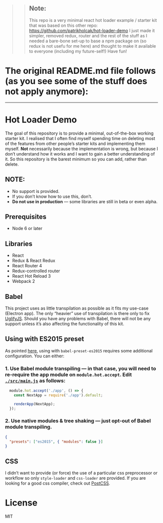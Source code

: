 >> ## Note:
>> This repo is a very minimal react hot loader example / starter kit that was based on this other repo:
>> https://github.com/patrikholcak/hot-loader-demo
>> I just made it simpler, removed redux, router and the rest of the stuff as I needed a bare-bone set-up to base a npm package on (so redux is not usefu for me here) and thought to make it available to everyone (including my future-self!)
>> Have fun!
>>


# The original README.md file follows (as you see some of the stuff does not apply anymore):

--------

# Hot Loader Demo
The goal of this repository is to provide a minimal, out-of-the-box working starter kit. I realised that I often find myself spending time on deleting most of the features from other people’s starter kits and implementing them myself. **Not** necessarily because the implementation is wrong, but because I don’t understand how it works and I want to gain a better understanding of it. So this repository is the barest minimum so you can add, rather than delete.

## NOTE:
- No support is provided.
- If you don’t know how to use this, don’t.
- **Do not use in production** — some libraries are still in beta or even alpha.

## Prerequisites
- Node 6 or later

## Libraries
- React
- Redux & React Redux
- React Router 4
- Redux-controlled router
- React Hot Reload 3
- Webpack 2

## Babel
This project uses as little transpilation as possible as it fits my use-case (Electron app). The only “heavier” use of transpilation is there only to fix [UglifyJS](https://github.com/mishoo/UglifyJS2/issues/448#issuecomment-245936071). Should you have any problems with Babel, there will not be any support unless it’s also affecting the functionality of this kit.

## Using with ES2015 preset
As pointed [here](https://github.com/gaearon/react-hot-loader/issues/410), using with `babel-preset-es2015` requires some additional configuration. You can either:

### 1. Use Babel module transpiling — in that case, you will need to re-require the app module on `module.hot.accept`. Edit [`./src/main.js`](https://github.com/patrikholcak/hot-loader-demo/blob/master/src/main.js#L30) as follows:

```js
  module.hot.accept('./app', () => {
    const NextApp = require('./app').default;

    renderApp(NextApp);
  });
```

### 2. Use native modules & tree shaking — just opt-out of Babel module transpiling.

```json
{
  "presets": ["es2015", { "modules": false }]
}
```


## CSS
I didn’t want to provide (or force) the use of a particular css preprocessor or workflow so only `style-loader` and `css-loader` are provided. If you are looking for a good css compiler, check out [PostCSS](https://github.com/postcss/postcss).

# License
MIT
